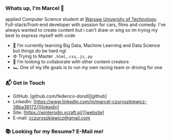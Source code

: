 ### Whats up, I'm Marcel 👋
applied Computer Science student at [Warsaw University of Technology](https://www.pw.edu.pl/engpw). Full-stack/front-end developer with passion for cars, films and comedy. I've always wanted to create content but i can't draw or sing so im trying my best to express myself with code 

- 🔭 I’m currently learning Big Data, Machine Learning and Data Science but things do be hard ngl
- ⚙️ Trying to Master `.html`,`.css`,`.js`,`.py`
- 👯 I’m looking to collaborate with other content creators
- 🏎️ One of my life goals is to run my own racing team or driving for one

### 📬 Get in Touch

- GitHub: [github.com/federico-dondi][github]
- LinkedIn: [https://www.linkedin.com/in/marcel-czuryszkiewicz-38ba36172/][linkedin]
- Site: [https://winterodin.vcraft.pl/][website]
- E-mail: cczuryszkiewicz@gmail.com

### 📚 Looking for my Resume? E-Mail me!


